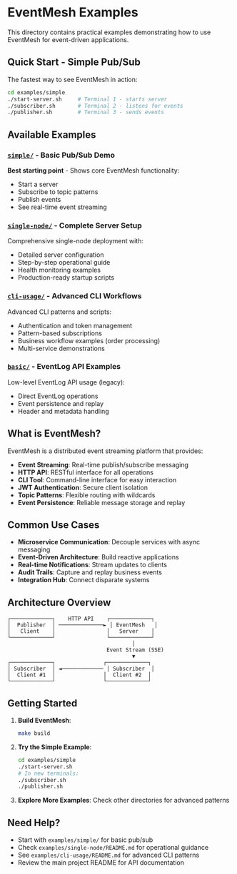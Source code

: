 # EventMesh Examples

This directory contains practical examples demonstrating how to use EventMesh for event-driven applications.

## Quick Start - Simple Pub/Sub

The fastest way to see EventMesh in action:

```bash
cd examples/simple
./start-server.sh     # Terminal 1 - starts server
./subscriber.sh       # Terminal 2 - listens for events
./publisher.sh        # Terminal 3 - sends events
```

## Available Examples

### [`simple/`](simple/) - Basic Pub/Sub Demo
**Best starting point** - Shows core EventMesh functionality:
- Start a server
- Subscribe to topic patterns
- Publish events
- See real-time event streaming

### [`single-node/`](single-node/) - Complete Server Setup
Comprehensive single-node deployment with:
- Detailed server configuration
- Step-by-step operational guide
- Health monitoring examples
- Production-ready startup scripts

### [`cli-usage/`](cli-usage/) - Advanced CLI Workflows
Advanced CLI patterns and scripts:
- Authentication and token management
- Pattern-based subscriptions
- Business workflow examples (order processing)
- Multi-service demonstrations

### [`basic/`](basic/) - EventLog API Examples
Low-level EventLog API usage (legacy):
- Direct EventLog operations
- Event persistence and replay
- Header and metadata handling

## What is EventMesh?

EventMesh is a distributed event streaming platform that provides:

- **Event Streaming**: Real-time publish/subscribe messaging
- **HTTP API**: RESTful interface for all operations
- **CLI Tool**: Command-line interface for easy interaction
- **JWT Authentication**: Secure client isolation
- **Topic Patterns**: Flexible routing with wildcards
- **Event Persistence**: Reliable message storage and replay

## Common Use Cases

- **Microservice Communication**: Decouple services with async messaging
- **Event-Driven Architecture**: Build reactive applications
- **Real-time Notifications**: Stream updates to clients
- **Audit Trails**: Capture and replay business events
- **Integration Hub**: Connect disparate systems

## Architecture Overview

```
┌─────────────┐    HTTP API    ┌─────────────┐
│  Publisher  │ ──────────────► │ EventMesh   │
│   Client    │                │   Server    │
└─────────────┘                └─────────────┘
                                       │
                               Event Stream (SSE)
                                       ▼
┌─────────────┐               ┌─────────────┐
│ Subscriber  │ ◄───────────── │ Subscriber  │
│  Client #1  │               │  Client #2  │
└─────────────┘               └─────────────┘
```

## Getting Started

1. **Build EventMesh**:
   ```bash
   make build
   ```

2. **Try the Simple Example**:
   ```bash
   cd examples/simple
   ./start-server.sh
   # In new terminals:
   ./subscriber.sh
   ./publisher.sh
   ```

3. **Explore More Examples**: Check other directories for advanced patterns

## Need Help?

- Start with `examples/simple/` for basic pub/sub
- Check `examples/single-node/README.md` for operational guidance
- See `examples/cli-usage/README.md` for advanced CLI patterns
- Review the main project README for API documentation